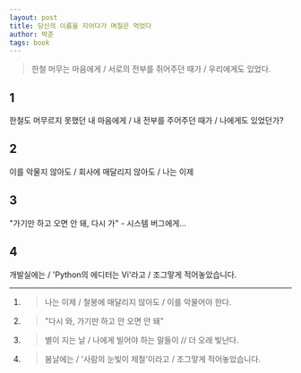 ```yaml
---
layout: post
title: 당신의 이름을 지어다가 며칠은 먹었다
author: 박준
tags: book
---
```


> 한철 머무는 마음에게 / 서로의 전부를 쥐어주던 때가 / 우리에게도 있었다.

## 1
한철도 머무르지 못했던 내 마음에게 / 내 전부를 주어주던 때가 / 나에게도 있었던가?

## 2
이를 악물지 않아도 / 회사에 매달리지 않아도 / 나는 이제

## 3
"가기만 하고 오면 안 돼, 다시 가" - 시스템 버그에게...

## 4
개발실에는 / 'Python의 에디터는 Vi'라고 / 조그맣게 적어놓았습니다.

----

1. > 나는 이제 / 철봉에 매달리지 않아도 / 이를 악물어야 한다.

2. > "다시 와, 가기만 하고 안 오면 안 돼"

3. > 별이 지는 날 / 나에게 빌어야 하는 말들이 // 더 오래 빛난다.

4. > 봄날에는 / '사람의 눈빛이 제철'이라고 / 조그맣게 적어놓았습니다.
